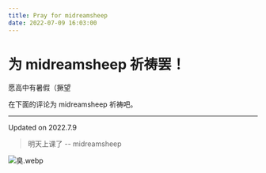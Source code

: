 ```yaml
---
title: Pray for midreamsheep
date: 2022-07-09 16:03:00
---
```

# 为 midreamsheep 祈祷罢！
愿高中有暑假（撅望

在下面的评论为 midreamsheep 祈祷吧。

---

Updated on 2022.7.9

> 明天上课了
> -- midreamsheep

![臭.webp](https://img.duotegame.com/article/contents/2022/04/21/small_2022042161221883.webp)
